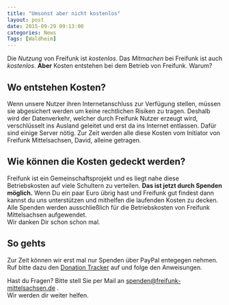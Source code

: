 ```yaml
---
title: "Umsonst aber nicht kostenlos"
layout: post
date: 2015-09-29 09:13:00
categories: News
Tags: [Waldheim]
---
```

Die _Nutzung_ von Freifunk ist _kostenlos_. Das _Mitmachen_ bei Freifunk ist auch _kostenlos_.
**Aber** Kosten entstehen bei dem Betrieb von Freifunk. Warum?

## Wo entstehen Kosten?

Wenn unsere Nutzer ihren Internetanschluss zur Verfügung stellen, müssen sie abgesichert
werden um keine rechtlichen Risiken zu tragen. Deshalb wird der Datenverkehr, welcher
durch Freifunk Nutzer erzeugt wird, verschlüsselt ins Ausland geleitet und erst da ins Internet entlassen.
Dafür sind einige Server nötig.
Zur Zeit werden alle diese Kosten vom Initiator von Freifunk Mittelsachsen, David, alleine getragen.

## Wie können die Kosten gedeckt werden?

Freifunk ist ein Gemeinschaftsprojekt und es liegt nahe diese Betriebskosten auf viele Schultern zu verteilen.
**Das ist jetzt durch Spenden möglich.**
Wenn Du ein paar Euro übrig hast und Freifunk gut findest dann kannst du uns unterstützen und mithelfen die laufenden Kosten zu decken. Alle Spenden werden ausschließlich für die Betriebskosten von Freifunk Mittelsachsen aufgewendet.<br>
Wir danken Dir schon schon mal.

## So gehts
Zur Zeit können wir erst mal nur Spenden über PayPal entegegen nehmen. <br>
Ruf bitte dazu den [Donation Tracker](http://www.donation-tracker.com/u/ffmisax) auf und folge den Anweisungen.

Hast du Fragen? Bitte stell Sie per Mail an [spenden@freifunk-mittelsachsen.de](mailto:spenden@freifunk-mittelsachsen.de) . <br>
Wir werden dir weiter helfen.

